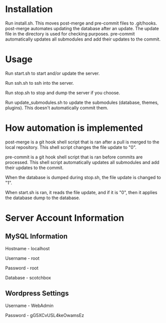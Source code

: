# Installation
Run install.sh. This moves post-merge and pre-commit files to .git/hooks.
post-merge automates updating the database after an update. The update file in the directory is used for checking purposes.
pre-commit automatically updates all submodules and add their updates to the commit.

# Usage

Run start.sh to start and/or update the server.

Run ssh.sh to ssh into the server.

Run stop.sh to stop and dump the server if you choose.

Run update_submodules.sh to update the submodules (database, themes, plugins). This doesn't automatically commit them.

# How automation is implemented
post-merge is a git hook shell script that is ran after a pull is merged to the local repository. This shell script changes the file update to "0".

pre-commit is a git hook shell script that is ran before commits are processed. This shell script automatically updates all submodules and add their updates to the commit.

When the database is dumped during stop.sh, the file update is changed to "1".

When start.sh is ran, it reads the file update, and if it is "0", then it applies the database dump to the database.

# Server Account Information

## MySQL Information
Hostname - localhost

Username - root

Password - root

Database - scotchbox

## Wordpress Settings
Username - WebAdmin

Password - gG5XCvUSL4keOwamsEz

